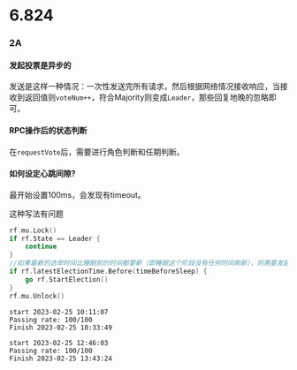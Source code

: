 # 6.824

### 2A
#### 发起投票是异步的
发送是这样一种情况：一次性发送完所有请求，然后根据网络情况接收响应，当接收到返回值则`voteNum++`，符合Majority则变成`Leader`，那些回复地晚的忽略即可。
#### RPC操作后的状态判断
在`requestVote`后，需要进行角色判断和任期判断。
#### 如何设定心跳间隙?
最开始设置100ms，会发现有timeout。

这种写法有问题
```go
rf.mu.Lock()
if rf.State == Leader {
    continue
}
//如果最新的选举时间比睡眠前的时间都要新（即睡眠这个阶段没有任何时间刷新），则需要发起选举
if rf.latestElectionTime.Before(timeBeforeSleep) {
    go rf.StartElection()
}
rf.mu.Unlock()
```

```text
start 2023-02-25 10:11:07
Passing rate: 100/100
Finish 2023-02-25 10:33:49

```

```text
start 2023-02-25 12:46:03
Passing rate: 100/100
Finish 2023-02-25 13:43:24

```
